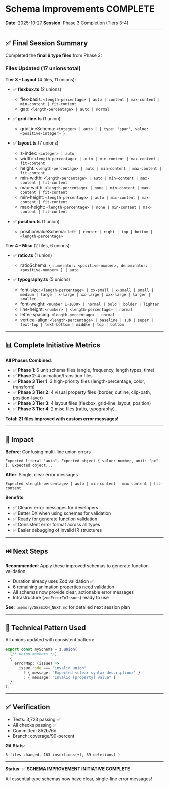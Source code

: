 # Schema Improvements COMPLETE

**Date**: 2025-10-27
**Session**: Phase 3 Completion (Tiers 3-4)

---

## ✅ Final Session Summary

Completed the **final 6 type files** from Phase 3:

### Files Updated (17 unions total)

**Tier 3 - Layout** (4 files, 11 unions):
- ✅ **flexbox.ts** (2 unions)
  - flex-basis: `<length-percentage> | auto | content | max-content | min-content | fit-content`
  - gap: `<length-percentage> | auto | normal`

- ✅ **grid-line.ts** (1 union)
  - gridLineSchema: `<integer> | auto | { type: "span", value: <positive-integer> }`

- ✅ **layout.ts** (7 unions)
  - z-index: `<integer> | auto`
  - width: `<length-percentage> | auto | min-content | max-content | fit-content`
  - height: `<length-percentage> | auto | min-content | max-content | fit-content`
  - min-width: `<length-percentage> | auto | min-content | max-content | fit-content`
  - max-width: `<length-percentage> | none | min-content | max-content | fit-content`
  - min-height: `<length-percentage> | auto | min-content | max-content | fit-content`
  - max-height: `<length-percentage> | none | min-content | max-content | fit-content`

- ✅ **position.ts** (1 union)
  - positionValueSchema: `left | center | right | top | bottom | <length-percentage>`

**Tier 4 - Misc** (2 files, 6 unions):
- ✅ **ratio.ts** (1 union)
  - ratioSchema: `{ numerator: <positive-number>, denominator: <positive-number> } | auto`

- ✅ **typography.ts** (5 unions)
  - font-size: `<length-percentage> | xx-small | x-small | small | medium | large | x-large | xx-large | xxx-large | larger | smaller`
  - font-weight: `<number 1-1000> | normal | bold | bolder | lighter`
  - line-height: `<number> | <length-percentage> | normal`
  - letter-spacing: `<length-percentage> | normal`
  - vertical-align: `<length-percentage> | baseline | sub | super | text-top | text-bottom | middle | top | bottom`

---

## 📊 Complete Initiative Metrics

**All Phases Combined**:
- ✅ **Phase 1**: 6 unit schema files (angle, frequency, length types, time)
- ✅ **Phase 2**: 4 animation/transition files
- ✅ **Phase 3 Tier 1**: 3 high-priority files (length-percentage, color, transform)
- ✅ **Phase 3 Tier 2**: 4 visual property files (border, outline, clip-path, position-layer)
- ✅ **Phase 3 Tier 3**: 4 layout files (flexbox, grid-line, layout, position)
- ✅ **Phase 3 Tier 4**: 2 misc files (ratio, typography)

**Total: 21 files improved with custom error messages!**

---

## 🎯 Impact

**Before**: Confusing multi-line union errors
```
Expected literal "auto", Expected object { value: number, unit: "px" }, Expected object...
```

**After**: Single, clear error messages
```
Expected <length-percentage> | auto | min-content | max-content | fit-content
```

**Benefits**:
- ✅ Clearer error messages for developers
- ✅ Better DX when using schemas for validation
- ✅ Ready for generate function validation
- ✅ Consistent error format across all types
- ✅ Easier debugging of invalid IR structures

---

## ⏭️ Next Steps

**Recommended**: Apply these improved schemas to generate function validation
- Duration already uses Zod validation ✅
- 6 remaining animation properties need validation
- All schemas now provide clear, actionable error messages
- Infrastructure (`zodErrorToIssues`) ready to use

**See**: `.memory/SESSION_NEXT.md` for detailed next session plan

---

## 🔧 Technical Pattern Used

All unions updated with consistent pattern:

```typescript
export const mySchema = z.union(
  [/* union members */],
  {
    errorMap: (issue) =>
      issue.code === "invalid_union"
        ? { message: 'Expected <clear syntax description>' }
        : { message: "Invalid [property] value" }
  }
);
```

---

## ✅ Verification

- Tests: 3,723 passing ✅
- All checks passing ✅
- Committed: 852b76d
- Branch: coverage/90-percent

**Git Stats**:
```
6 files changed, 163 insertions(+), 59 deletions(-)
```

---

**Status**: ✅ **SCHEMA IMPROVEMENT INITIATIVE COMPLETE**

All essential type schemas now have clear, single-line error messages!
